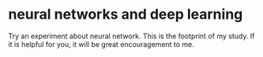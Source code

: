 # neural networks and deep learning
Try an experiment about neural network.
This is the footprint of my study.
If it is helpful for you, it will be great encouragement to me.
